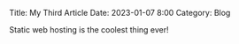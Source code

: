 Title: My Third Article
Date: 2023-01-07 8:00
Category: Blog

Static web hosting is the coolest thing ever!
